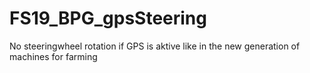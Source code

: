 # FS19_BPG_gpsSteering
 No steeringwheel rotation if GPS is aktive like in the new generation of machines for farming
